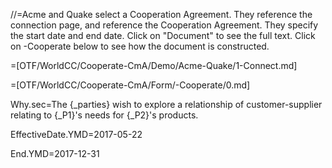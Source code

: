 //=Acme and Quake select a Cooperation Agreement.  They reference the connection page, and reference the Cooperation Agreement.  They specify the start date and end date.  Click on "Document" to see the full text.  Click on -Cooperate below to see how the document is constructed.

=[OTF/WorldCC/Cooperate-CmA/Demo/Acme-Quake/1-Connect.md]

=[OTF/WorldCC/Cooperate-CmA/Form/-Cooperate/0.md]

Why.sec=The {_parties} wish to explore a relationship of customer-supplier relating to {_P1}'s needs for {_P2}'s products.

EffectiveDate.YMD=2017-05-22

End.YMD=2017-12-31